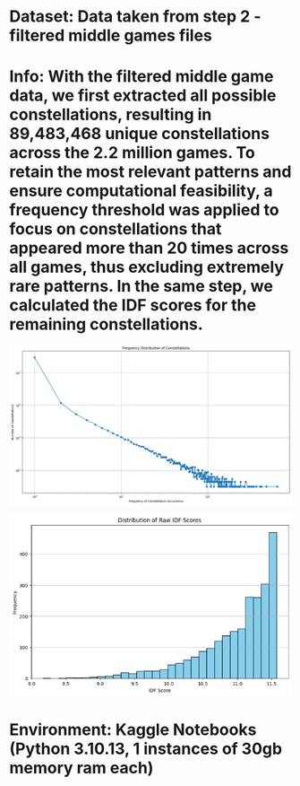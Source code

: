 # Dataset: Data taken from step 2 - filtered middle games files

# Info: With the filtered middle game data, we first extracted all possible constellations, resulting in 89,483,468 unique constellations across the 2.2 million games. To retain the most relevant patterns and ensure computational feasibility, a frequency threshold was applied to focus on constellations that appeared more than 20 times across all games, thus excluding extremely rare patterns. In the same step, we calculated the IDF scores for the remaining constellations.

![alt text](<distribution of constellations.png>)

![alt text](<IDF Distribution.png>)

# Environment: Kaggle Notebooks (Python 3.10.13, 1 instances of 30gb memory ram each)
